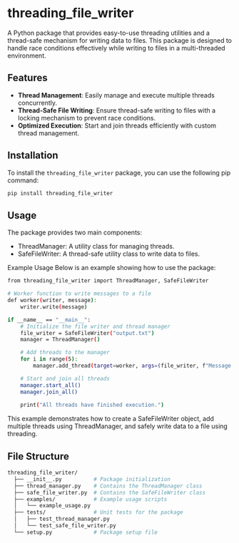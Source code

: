# threading_file_writer

A Python package that provides easy-to-use threading utilities and a thread-safe mechanism for writing data to files. This package is designed to handle race conditions effectively while writing to files in a multi-threaded environment.

## Features

- **Thread Management**: Easily manage and execute multiple threads concurrently.
- **Thread-Safe File Writing**: Ensure thread-safe writing to files with a locking mechanism to prevent race conditions.
- **Optimized Execution**: Start and join threads efficiently with custom thread management.
  
## Installation

To install the `threading_file_writer` package, you can use the following pip command:

```bash
pip install threading_file_writer
```

## Usage
The package provides two main components:

- ThreadManager: A utility class for managing threads.
- SafeFileWriter: A thread-safe utility class to write data to files.

Example Usage
Below is an example showing how to use the package:

```bash
from threading_file_writer import ThreadManager, SafeFileWriter

# Worker function to write messages to a file
def worker(writer, message):
    writer.write(message)

if __name__ == "__main__":
    # Initialize the file writer and thread manager
    file_writer = SafeFileWriter("output.txt")
    manager = ThreadManager()

    # Add threads to the manager
    for i in range(5):
        manager.add_thread(target=worker, args=(file_writer, f"Message {i}"))

    # Start and join all threads
    manager.start_all()
    manager.join_all()
    
    print("All threads have finished execution.")
```

This example demonstrates how to create a SafeFileWriter object, add multiple threads using ThreadManager, and safely write data to a file using threading.

## File Structure

```bash
threading_file_writer/
  ├── __init__.py          # Package initialization
  ├── thread_manager.py    # Contains the ThreadManager class
  ├── safe_file_writer.py  # Contains the SafeFileWriter class
  ├── examples/            # Example usage scripts
  │   └── example_usage.py
  ├── tests/               # Unit tests for the package
  │   ├── test_thread_manager.py
  │   └── test_safe_file_writer.py
  └── setup.py             # Package setup file
```